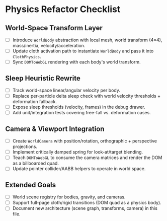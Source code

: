 # Physics Refactor Checklist

## World-Space Transform Layer
- [ ] Introduce `WorldBody` abstraction with local mesh, world transform (4×4), mass/inertia, velocity/acceleration.
- [ ] Update cloth activation path to instantiate `WorldBody` and pass it into `ClothPhysics`.
- [ ] Sync `DOMToWebGL` rendering with each body's world transform.

## Sleep Heuristic Rewrite
- [ ] Track world-space linear/angular velocity per body.
- [ ] Replace per-particle delta sleep check with world velocity thresholds + deformation fallback.
- [ ] Expose sleep thresholds (velocity, frames) in the debug drawer.
- [ ] Add unit/integration tests covering free-fall vs. deformation cases.

## Camera & Viewport Integration
- [ ] Create `WorldCamera` with position/rotation, orthographic + perspective projections.
- [ ] Implement critically damped spring for look-at/target blending.
- [ ] Teach `DOMToWebGL` to consume the camera matrices and render the DOM as a billboarded quad.
- [ ] Update pointer collider/AABB helpers to operate in world space.

## Extended Goals
- [ ] World scene registry for bodies, gravity, and cameras.
- [ ] Support full-page cloth/rigid transitions (DOM quad as a physics body).
- [ ] Document new architecture (scene graph, transforms, camera) in this file.
